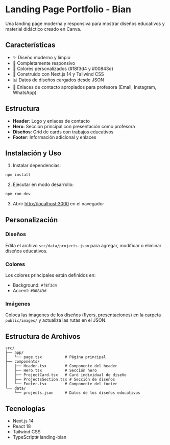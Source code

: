 # Landing Page Portfolio - Bian

Una landing page moderna y responsiva para mostrar diseños educativos y material didáctico creado en Canva.

## Características

- ✨ Diseño moderno y limpio
- 📱 Completamente responsivo
- 🎨 Colores personalizados (#f8f3d4 y #00843d)
- 🚀 Construido con Next.js 14 y Tailwind CSS
- 📊 Datos de diseños cargados desde JSON
- 🔗 Enlaces de contacto apropiados para profesora (Email, Instagram, WhatsApp)

## Estructura

- **Header**: Logo y enlaces de contacto
- **Hero**: Sección principal con presentación como profesora
- **Diseños**: Grid de cards con trabajos educativos
- **Footer**: Información adicional y enlaces

## Instalación y Uso

1. Instalar dependencias:
```bash
npm install
```

2. Ejecutar en modo desarrollo:
```bash
npm run dev
```

3. Abrir [http://localhost:3000](http://localhost:3000) en el navegador

## Personalización

### Diseños
Edita el archivo `src/data/projects.json` para agregar, modificar o eliminar diseños educativos.

### Colores
Los colores principales están definidos en:
- Background: `#f8f3d4`
- Accent: `#00843d`

### Imágenes
Coloca las imágenes de los diseños (flyers, presentaciones) en la carpeta `public/images/` y actualiza las rutas en el JSON.

## Estructura de Archivos

```
src/
├── app/
│   └── page.tsx          # Página principal
├── components/
│   ├── Header.tsx        # Componente del header
│   ├── Hero.tsx          # Sección hero
│   ├── ProjectCard.tsx   # Card individual de diseño
│   ├── ProjectsSection.tsx # Sección de diseños
│   └── Footer.tsx        # Componente del footer
└── data/
    └── projects.json     # Datos de los diseños educativos
```

## Tecnologías

- Next.js 14
- React 18
- Tailwind CSS
- TypeScript# landing-bian
